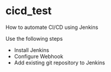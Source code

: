 # cicd_test

How to automate CI/CD using Jenkins

Use the following steps

* Install Jenkins
* Configure Webhook
* Add existing git repository to Jenkins